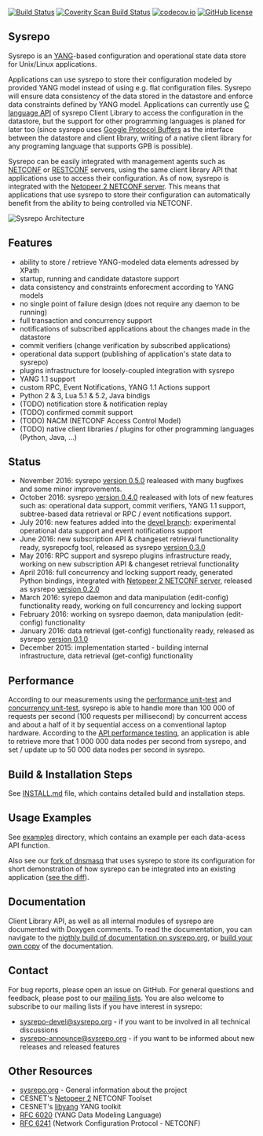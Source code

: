 [![Build Status](https://travis-ci.org/sysrepo/sysrepo.svg)](https://travis-ci.org/sysrepo/sysrepo)
[![Coverity Scan Build Status](https://scan.coverity.com/projects/7479/badge.svg)](https://scan.coverity.com/projects/sysrepo-sysrepo)
[![codecov.io](https://codecov.io/github/sysrepo/sysrepo/coverage.svg?branch=master)](https://codecov.io/github/sysrepo/sysrepo?branch=master)
[![GitHub license](https://img.shields.io/badge/license-Apache%20license%202.0-blue.svg)](https://github.com/sysrepo/sysrepo/blob/master/LICENSE)

## Sysrepo
Sysrepo is an [YANG](http://tools.ietf.org/html/rfc6020)-based configuration and operational state data store for Unix/Linux applications.

Applications can use sysrepo to store their configuration modeled by provided YANG model instead of using e.g. flat configuration files. Sysrepo will ensure data consistency of the data stored in the datastore and enforce data constraints defined by YANG model. Applications can currently use [C language API](inc/sysrepo.h) of sysrepo Client Library to access the configuration in the datastore, but the support for other programming languages is planed for later too (since sysrepo uses [Google Protocol Buffers](https://developers.google.com/protocol-buffers/) as the interface between the datastore and client library, writing of a native client library for any programing language that supports GPB is possible).

Sysrepo can be easily integrated with management agents such as [NETCONF](https://tools.ietf.org/html/rfc6241) or [RESTCONF](https://tools.ietf.org/html/rfc8040) servers, using the same client library API that applications use to access their configuration. As of now, sysrepo is integrated with the [Netopeer 2 NETCONF server](https://github.com/CESNET/Netopeer2). This means that applications that use sysrepo to store their configuration can automatically benefit from the ability to being controlled via NETCONF.

![Sysrepo Architecture](doc/high_level_architecture.png)

## Features
-	ability to store / retrieve YANG-modeled data elements adressed by XPath
-	startup, running and candidate datastore support
-	data consistency and constraints enforecment according to YANG models
-	no single point of failure design (does not require any daemon to be running)
-	full transaction and concurrency support
-	notifications of subscribed applications about the changes made in the datastore
-	commit verifiers (change verification by subscribed applications)
-	operational data support (publishing of application's state data to sysrepo)
-	plugins infrastructure for loosely-coupled integration with sysrepo
-	YANG 1.1 support
-	custom RPC, Event Notifications, YANG 1.1 Actions support
- Python 2 & 3, Lua 5.1 & 5.2, Java bindigs
- (TODO) notification store & notification replay
-	(TODO) confirmed commit support
-	(TODO) NACM (NETCONF Access Control Model)
-	(TODO) native client libraries / plugins for other programming languages (Python, Java, ...)

## Status
- November 2016: sysrepo [version 0.5.0](https://github.com/sysrepo/sysrepo/releases/tag/v0.5.0) realeased with many bugfixes and some minor improvements.
- October 2016: sysrepo [version 0.4.0](https://github.com/sysrepo/sysrepo/releases/tag/v0.4.0) realeased with lots of new features such as: operational data support, commit verifiers, YANG 1.1 support, subtree-based data retrieval or RPC / event notifications support.
- July 2016: new features added into the [devel branch](https://github.com/sysrepo/sysrepo/tree/devel): experimental operational data support and event notifications support
- June 2016: new subscription API & changeset retrieval functionality ready, sysrepocfg tool, released as sysrepo [version 0.3.0](https://github.com/sysrepo/sysrepo/releases/tag/v0.3.0)
- May 2016: RPC support and sysrepo plugins infrastructure ready, working on new subscription API & changeset retrieval functionality
- April 2016: full concurrency and locking support ready, generated Python bindings, integrated with [Netopeer 2 NETCONF server](https://github.com/CESNET/Netopeer2), released as sysrepo [version 0.2.0](https://github.com/sysrepo/sysrepo/releases/tag/v0.2.0)
- March 2016: syrepo daemon and data manipulation (edit-config) functionality ready, working on full concurrency and locking support
- February 2016: working on sysrepo daemon, data manipulation (edit-config) functionality
- January 2016: data retrieval (get-config) functionality ready, released as sysrepo [version 0.1.0](https://github.com/sysrepo/sysrepo/releases/tag/v0.1.0)
- December 2015: implementation started - building internal infrastructure, data retrieval (get-config) functionality

## Performance
According to our measurements using the [performance unit-test](tests/perf_test.c) and [concurrency unit-test](tests/concurr_test.c), sysrepo is able to handle more than 100 000 of requests per second (100 requests per millisecond) by concurrent access and about a half of it by sequential access on a conventional laptop hardware. According to the [API performance testing](http://www.sysrepo.org/sysrepo-performance), an application is able to retrieve more that 1 000 000 data nodes per second from sysrepo, and set / update up to 50 000 data nodes per second in sysrepo.

## Build & Installation Steps
See [INSTALL.md](INSTALL.md) file, which contains detailed build and installation steps.

## Usage Examples
See [examples](examples) directory, which contains an example per each data-acess API function.

Also see our [fork of dnsmasq](https://github.com/sysrepo/dnsmasq-sysrepo) that uses sysrepo to store its configuration for short demonstration of how sysrepo can be integrated into an existing application ([see the diff](https://github.com/sysrepo/dnsmasq-sysrepo/compare/a92c41eda58624056242f0c3a71c1efb7bba91b5...master)).

## Documentation
Client Library API, as well as all internal modules of sysrepo are documented with Doxygen comments. To read the documentation, you can navigate to the [nigthly build of documentation on sysrepo.org](http://www.sysrepo.org/static/doc/html/), or [build your own copy](INSTALL.md) of the documentation.

## Contact
For bug reports, please open an issue on GitHub. For general questions and feedback, please post to our [mailing lists](http://lists.sysrepo.org/listinfo/). You are also welcome to subscribe to our mailing lists if you have interest in sysrepo:
- sysrepo-devel@sysrepo.org - if you want to be involved in all technical discussions
- sysrepo-announce@sysrepo.org - if you want to be informed about new releases and released features

## Other Resources
- [sysrepo.org](http://www.sysrepo.org/) - General information about the project
- CESNET's [Netopeer 2](https://github.com/CESNET/Netopeer2) NETCONF Toolset
- CESNET's [libyang](https://github.com/cesnet/libyang) YANG toolkit
- [RFC 6020](http://tools.ietf.org/html/rfc6020) (YANG Data Modeling Language)
- [RFC 6241](https://tools.ietf.org/html/rfc6241) (Network Configuration Protocol - NETCONF)
